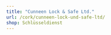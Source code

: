 ```yaml
---
title: "Cunneen Lock & Safe Ltd."
url: /cork/cunneen-lock-und-safe-ltd/
shop: Schlüsseldienst
---
```

